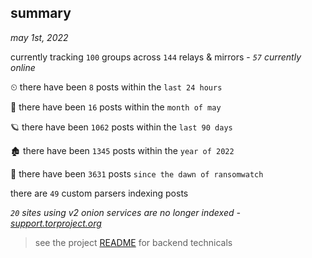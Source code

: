 
## summary
_may 1st, 2022_

currently tracking `100` groups across `144` relays & mirrors - _`57` currently online_

⏲ there have been `8` posts within the `last 24 hours`

🦈 there have been `16` posts within the `month of may`

🪐 there have been `1062` posts within the `last 90 days`

🏚 there have been `1345` posts within the `year of 2022`

🦕 there have been `3631` posts `since the dawn of ransomwatch`

there are `49` custom parsers indexing posts

_`20` sites using v2 onion services are no longer indexed - [support.torproject.org](https://support.torproject.org/onionservices/v2-deprecation/)_

> see the project [README](https://github.com/thetanz/ransomwatch#ransomwatch--) for backend technicals
